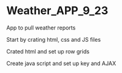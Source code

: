 # Weather_APP_9_23
App to pull weather reports

Start by crating html, css and JS files

Crated html and set up row grids

Create java script and set up key and AJAX